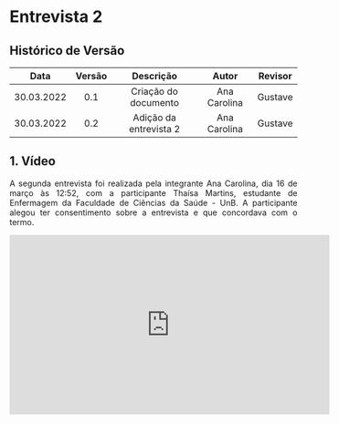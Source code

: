 # Entrevista 2

## Histórico de Versão

|    Data    | Versão |      Descrição       |  Autor  |   Revisor    |
| :--------: | :----: | :------------------: | :-----: | :----------: |
| 30.03.2022 |  0.1   | Criação do documento | Ana Carolina | Gustave |
| 30.03.2022 |  0.2   | Adição da entrevista 2 | Ana Carolina | Gustave |

## 1. Vídeo

<p style="text-align: justify;">A segunda entrevista foi realizada pela integrante Ana Carolina, dia 16 de março às 12:52, com a participante Thaísa Martins, estudante de Enfermagem da Faculdade de Ciências da Saúde - UnB. A participante alegou ter consentimento sobre a entrevista e que concordava com o termo.
</p>

<center>
<iframe width="560" height="315" src="https://www.youtube.com/embed/q_wVkIg0SM0" title="YouTube video player" frameborder="0" allow="accelerometer; autoplay; clipboard-write; encrypted-media; gyroscope; picture-in-picture" allowfullscreen></iframe>
</center>